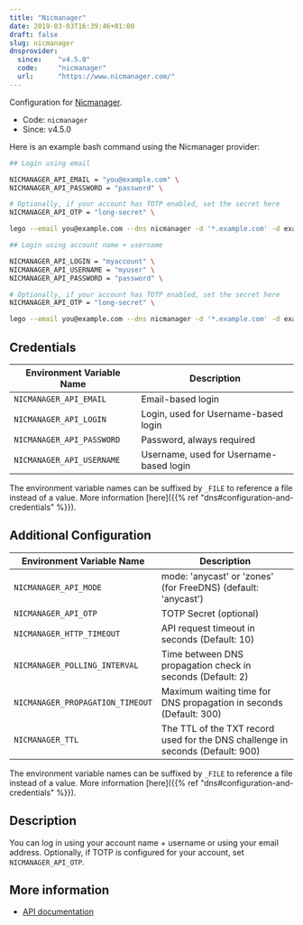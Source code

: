 ```yaml
---
title: "Nicmanager"
date: 2019-03-03T16:39:46+01:00
draft: false
slug: nicmanager
dnsprovider:
  since:    "v4.5.0"
  code:     "nicmanager"
  url:      "https://www.nicmanager.com/"
---
```


<!-- THIS DOCUMENTATION IS AUTO-GENERATED. PLEASE DO NOT EDIT. -->
<!-- providers/dns/nicmanager/nicmanager.toml -->
<!-- THIS DOCUMENTATION IS AUTO-GENERATED. PLEASE DO NOT EDIT. -->


Configuration for [Nicmanager](https://www.nicmanager.com/).


<!--more-->

- Code: `nicmanager`
- Since: v4.5.0


Here is an example bash command using the Nicmanager provider:

```bash
## Login using email

NICMANAGER_API_EMAIL = "you@example.com" \
NICMANAGER_API_PASSWORD = "password" \

# Optionally, if your account has TOTP enabled, set the secret here
NICMANAGER_API_OTP = "long-secret" \

lego --email you@example.com --dns nicmanager -d '*.example.com' -d example.com run

## Login using account name + username

NICMANAGER_API_LOGIN = "myaccount" \
NICMANAGER_API_USERNAME = "myuser" \
NICMANAGER_API_PASSWORD = "password" \

# Optionally, if your account has TOTP enabled, set the secret here
NICMANAGER_API_OTP = "long-secret" \

lego --email you@example.com --dns nicmanager -d '*.example.com' -d example.com run
```




## Credentials

| Environment Variable Name | Description |
|-----------------------|-------------|
| `NICMANAGER_API_EMAIL` | Email-based login |
| `NICMANAGER_API_LOGIN` | Login, used for Username-based login |
| `NICMANAGER_API_PASSWORD` | Password, always required |
| `NICMANAGER_API_USERNAME` | Username, used for Username-based login |

The environment variable names can be suffixed by `_FILE` to reference a file instead of a value.
More information [here]({{% ref "dns#configuration-and-credentials" %}}).


## Additional Configuration

| Environment Variable Name | Description |
|--------------------------------|-------------|
| `NICMANAGER_API_MODE` | mode: 'anycast' or 'zones' (for FreeDNS) (default: 'anycast') |
| `NICMANAGER_API_OTP` | TOTP Secret (optional) |
| `NICMANAGER_HTTP_TIMEOUT` | API request timeout in seconds (Default: 10) |
| `NICMANAGER_POLLING_INTERVAL` | Time between DNS propagation check in seconds (Default: 2) |
| `NICMANAGER_PROPAGATION_TIMEOUT` | Maximum waiting time for DNS propagation in seconds (Default: 300) |
| `NICMANAGER_TTL` | The TTL of the TXT record used for the DNS challenge in seconds (Default: 900) |

The environment variable names can be suffixed by `_FILE` to reference a file instead of a value.
More information [here]({{% ref "dns#configuration-and-credentials" %}}).

## Description

You can log in using your account name + username or using your email address.
Optionally, if TOTP is configured for your account, set `NICMANAGER_API_OTP`.



## More information

- [API documentation](https://api.nicmanager.com/docs/v1/)

<!-- THIS DOCUMENTATION IS AUTO-GENERATED. PLEASE DO NOT EDIT. -->
<!-- providers/dns/nicmanager/nicmanager.toml -->
<!-- THIS DOCUMENTATION IS AUTO-GENERATED. PLEASE DO NOT EDIT. -->
